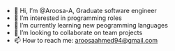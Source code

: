 - 👋 Hi, I’m @Aroosa-A, Graduate software engineer
- 👀 I’m interested in programming roles
- 🌱 I’m currently learning new peogramming languages
- 💞️ I’m looking to collaborate on team projects
- 📫 How to reach me: aroosaahmed94@gmail.com

<!---
Aroosa-A/Aroosa-A is a ✨ special ✨ repository because its `README.md` (this file) appears on your GitHub profile.
You can click the Preview link to take a look at your changes.
--->
